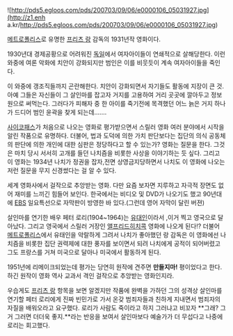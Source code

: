 ![http://pds5.egloos.com/pds/200703/09/06/e0000106_05031927.jpg](http://z1.enh
a.kr/http://pds5.egloos.com/pds/200703/09/06/e0000106_05031927.jpg)

[메트로폴리스](%EB%A9%94%ED%8A%B8%EB%A1%9C%ED%8F%B4%EB%A6%AC%EC%8A%A4.md)로 유명한
[프리츠 랑](%ED%94%84%EB%A6%AC%EC%B8%A0%20%EB%9E%91.md) 감독의 1931년작 영화이다.

1930년대 경제공황으로 어려워진 [독일](%EB%8F%85%EC%9D%BC.md)에서 여자아이들이 연쇄적으로 살해당한다. 이런 와중에
여론 악화에 치안이 강화되지만 범인은 이를 비웃듯이 계속 여자아이들을 죽인다.

이 와중에 갱조직들까지 곤란해한다. 치안이 강화되면서 자기들도 활동에 지장이 큰 것. 아예 그들은 자신들이 그 살인마를 잡고자 거지를
고용하여 거리 곳곳에 깔아두고 정보원으로 써먹는다. 그러다가 피해자 중 한 아이를 죽기전에 목격했던 어느 늙은 거지 하나가 드디어 범인
윤곽을 찾게 되는데.......  

[사이코패스](%EC%82%AC%EC%9D%B4%EC%BD%94%ED%8C%A8%EC%8A%A4.md)가 처음으로 나오는 영화로
평가받으면서 스릴러 영화 여러 분야에서 시작을 알린 작품으로 유명하다. 더불어, 법과 도덕에 의한 가치 판단보다는 집단의 의식 공동체의
판단에 의한 개인에 대한 심판은 정당하다고 할 수 있는가? 영화는 질문을 한다. 그것은 마치 당시 서서히 고개를 들던 나치즘을 비롯한 사상을
이야기하는 듯 싶다. 그리고 이 영화는 1934년 나치가 정권을 잡자,전면 상영금지당하면서 나치도 이 영화에 나오는 저런 질문을 무지
신경썼다는 걸 알 수 있다.

세계 영화사에서 걸작으로 추앙받는 영화. 다만 요즘 보자면 지루하고 자극적 장면도 없어 재미를 느끼긴 힘들어 보인다. 한국에서는 비디오 및
DVD가 나오기도 했고 90년대에 [EBS](EBS.md) 일요특선으로 자막판이 방영한 바 있다.(그런데 영어 자막이 달린 버젼)

살인마를 연기한 배우 페터 로리(1904~1964)는 [유대인](%EC%9C%A0%EB%8C%80%EC%9D%B8.md)이라서 ,이거
찍고 영국으로 달아났다. 그리고 영국에서 스릴러 거장인 [앨프리드히치콕](%EC%95%A8%ED%94%84%EB%A6%AC%EB%93%9C%20%ED%9E%88%EC%B9%98%EC%BD%95.md)
영화에 나오게 된다!? 더불어
[메트로폴리스](%EB%A9%94%ED%8A%B8%EB%A1%9C%ED%8F%B4%EB%A6%AC%EC%8A%A4.md)에서 유태인을
악랄하게 그려서 나치가 좋아했던 랑 감독은 이 영화에선 나치즘을 비롯한 집단 권력제에 대한 풍자를 보이면서 되려 나치에게 공적이 되어버렸고
그도 프랑스를 거쳐 미국으로 달아나 미국에서 활동하게 된다.

1951년에 리메이크되었는데 평가는 당연히 원작에 견주면 **만들지마!** 평이었다고 한다.하긴 원작이 영화 역사 교과서 격인 걸작으로
추앙받는 영화인지라.

우습게도 [프리츠 랑](%ED%94%84%EB%A6%AC%EC%B8%A0%20%EB%9E%91.md) 항목을 보면 알겠지만 작품에
완벽을 가하던 그의 성격상 살인마를 연기할 페터 로리에게 진짜 빈민가로 가서 온갖 범죄자들과 친하게 지내면서 범죄자의 자질을 배워오라고
요구했다. 로리가 사람도 죽이라고 하지 그러냐고 비꼬자 **그래? 그거 그러면 더더욱 좋지.**라는 반응을 보여서 살인마보다 예술가가 더
무섭다고 나중에 로리는 회고했다.

